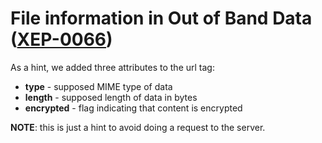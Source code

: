 # File information in Out of Band Data ([XEP-0066](http://xmpp.org/extensions/xep-0066.html))

As a hint, we added three attributes to the url tag:

  * **type** - supposed MIME type of data
  * **length** - supposed length of data in bytes
  * **encrypted** - flag indicating that content is encrypted


**NOTE**: this is just a hint to avoid doing a request to the server.
